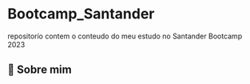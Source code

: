 # Bootcamp_Santander
repositorío contem o conteudo do meu estudo no Santander Bootcamp 2023
## 🚀 Sobre mim

